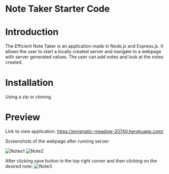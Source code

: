 # Note Taker Starter Code

# Introduction

The Efficient Note Taker is an application made in Node.js and Express.js. It allows the user to start a locally created server and navigate to a webpage with server generated values. The user can add notes and look at the notes created.

# Installation

Using a zip or cloning.

# Preview

Link to view application:
https://enigmatic-meadow-20740.herokuapp.com/

Screenshots of the webpage after running server:


![Notes1](https://user-images.githubusercontent.com/100229796/166847510-2f0b5b8e-f7e2-4907-aaf4-88b4fa1de942.png)
![Note2](https://user-images.githubusercontent.com/100229796/166847509-59c08e0c-d544-4f85-a44a-ebe4e23f73f9.png)

After clicking save button in the top right corner and then clicking on the desired note:
![Note3](https://user-images.githubusercontent.com/100229796/166847508-3ea04996-e302-465f-954d-94bbcc5c0e35.png)


